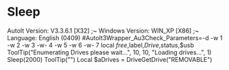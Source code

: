 # Sleep
AutoIt Version: V3.3.6.1 [X32] ;~ Windows Version: WIN_XP [X86] ;~ Language: English (0409) #AutoIt3Wrapper_Au3Check_Parameters=-d -w 1 -w 2 -w 3 -w- 4 -w 5 -w 6 -w- 7 local $free,$label,$Drive,$status,$usb ToolTip("Enumerating Drives please wait...", 10, 10, "Loading drives...", 1) Sleep(2000) ToolTip("")  Local $aDrives = DriveGetDrive("REMOVABLE")

